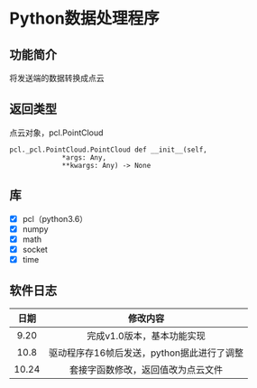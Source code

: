# Python数据处理程序



## 功能简介

将发送端的数据转换成点云

## 返回类型

点云对象，pcl.PointCloud

```
pcl._pcl.PointCloud.PointCloud def __init__(self,
             *args: Any,
             **kwargs: Any) -> None
```

## 库

- [x] pcl（python3.6）
- [x] numpy
- [x] math
- [x] socket
- [x] time

## 软件日志

| 日期  |                  修改内容                  |
| :---: | :----------------------------------------: |
| 9.20  |         完成v1.0版本，基本功能实现         |
| 10.8  | 驱动程序存16帧后发送，python据此进行了调整 |
| 10.24 |     套接字函数修改，返回值改为点云文件     |

